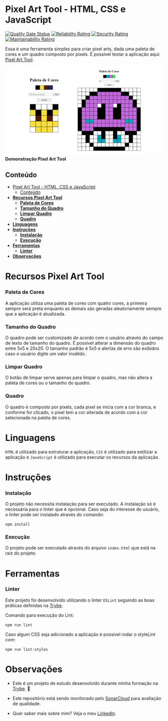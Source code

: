 # Pixel Art Tool - HTML, CSS e JavaScript

[![Quality Gate Status](https://sonarcloud.io/api/project_badges/measure?project=vitorbss12_PixelArtTool-HTML-CSS-JavaScript&metric=alert_status)](https://sonarcloud.io/summary/new_code?id=vitorbss12_PixelArtTool-HTML-CSS-JavaScript)
[![Reliability Rating](https://sonarcloud.io/api/project_badges/measure?project=vitorbss12_PixelArtTool-HTML-CSS-JavaScript&metric=reliability_rating)](https://sonarcloud.io/summary/new_code?id=vitorbss12_PixelArtTool-HTML-CSS-JavaScript)
[![Security Rating](https://sonarcloud.io/api/project_badges/measure?project=vitorbss12_PixelArtTool-HTML-CSS-JavaScript&metric=security_rating)](https://sonarcloud.io/summary/new_code?id=vitorbss12_PixelArtTool-HTML-CSS-JavaScript)
[![Maintainability Rating](https://sonarcloud.io/api/project_badges/measure?project=vitorbss12_PixelArtTool-HTML-CSS-JavaScript&metric=sqale_rating)](https://sonarcloud.io/summary/new_code?id=vitorbss12_PixelArtTool-HTML-CSS-JavaScript)

Essa é uma ferramenta simples para criar pixel arts, dada uma paleta de cores e um quadro composto por pixels. É possível testar a aplicação aqui: [Pixel Art Tool](https://vitorbss12.github.io/PixelArtTool-HTML-CSS-JavaScript/).

![pixelArtDemo](./pixelartdemo.png)
<b>Demonstração Pixel Art Tool</b>

## Conteúdo

- [Pixel Art Tool - HTML, CSS e JavaScript](#pixel-art-tool---html-css-e-javascript)
  - [Conteúdo](#conteúdo)
- [**Recursos Pixel Art Tool**](#recursos-pixel-art-tool)
    - [**Paleta de Cores**](#paleta-de-cores)
    - [**Tamanho do Quadro**](#tamanho-do-quadro)
    - [**Limpar Quadro**](#limpar-quadro)
    - [**Quadro**](#quadro)
- [**Linguagens**](#linguagens)
- [**Instruções**](#instruções)
    - [**Instalação**](#instalação)
    - [**Execução**](#execução)
- [**Ferramentas**](#ferramentas)
    - [**Linter**](#linter)
- [**Observações**](#observações)

# **Recursos Pixel Art Tool**

### **Paleta de Cores**

A aplicação utiliza uma paleta de cores com quatro cores, a primeira sempre será preta enquanto as demais são geradas aleatoriamente sempre que a aplicação é atualizada.

### **Tamanho do Quadro**

O quadro pode ser customizado de acordo com o usuário através do campo de texto de tamanho do quadro. É possível alterar a dimensão do quadro entre 5x5 e 20x20. O tamanho padrão é 5x5 e alertas de erro são exibidos caso o usuário digite um valor inválido.

### **Limpar Quadro**

O botão de limpar serve apenas para limpar o quadro, mas não altera a paleta de cores ou o tamanho do quadro.

### **Quadro**

O quadro é composto por pixels, cada pixel se inicia com a cor branca, e conforme for clicado, o pixel tem a cor alterada de acordo com a cor selecionada na paleta de cores.

# **Linguagens**

`HTML` é utilizado para estruturar a aplicação, `CSS` é utilizado para estilizar a aplicação e `JavaScript` é utilizado para executar os recursos da aplicação.

# **Instruções**

### **Instalação**

O projeto não necessita instalação para ser executado. A instalação só é necessária para o linter que é opcional. Caso seja do interesse do usuário, o linter pode ser instalado através do comando:

```
npm install
```

### **Execução**

O projeto pode ser executado através do arquivo `index.html` que está na raiz do projeto.

# **Ferramentas**

### **Linter**

Este projeto foi desenvolvido utilizando o linter `ESLint` seguindo as boas práticas definidas na [Trybe](https://www.betrybe.com/).

Comando para execução do Lint:
````
npm run lint
````

Caso algum CSS seja adicionado a aplicação é possível rodar o styleLint com:
````
npm run lint:styles
````

# **Observações**

- Este é um projeto de estudo desenvolvido durante minha formação na [Trybe](https://www.betrybe.com/). :rocket:

- Este repositório está sendo monitorado pelo [SonarCloud](https://sonarcloud.io/) para avaliação de qualidade.

- Quer saber mais sobre mim? Veja o meu [LinkedIn](https://www.linkedin.com/in/vitorbss/).
